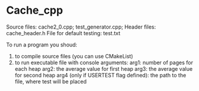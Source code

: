 # Cache_cpp

Source files:
  cache2_0.cpp;
  test_generator.cpp;
Header files:
  cache_header.h
File for default testing:
  test.txt

To run a program you shoud:
  1) to compile source files (you can use CMakeList)
  2) to run executable file with console arguments:
    arg1: number of pages for each heap
    arg2: the average value for first heap
    arg3: the average value for second heap
    arg4 (only if USERTEST flag defined): the path to the file,
                                          where test will be placed
